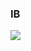 ### IB

![](https://user-images.githubusercontent.com/69573151/210779871-5a7efbb7-9ef0-4c27-a4c2-aa328c7e49d0.png)
